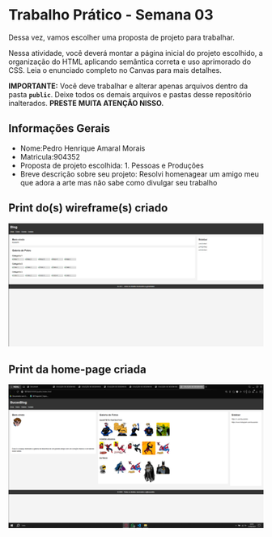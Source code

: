 # Trabalho Prático - Semana 03

Dessa vez, vamos escolher uma proposta de projeto para trabalhar.

Nessa atividade, você deverá montar a página inicial do projeto escolhido, a organização do HTML aplicando semântica correta e uso aprimorado do CSS. Leia o enunciado completo no Canvas para mais detalhes.

**IMPORTANTE:** Você deve trabalhar e alterar apenas arquivos dentro da pasta **`public`**. Deixe todos os demais arquivos e pastas desse repositório inalterados. **PRESTE MUITA ATENÇÃO NISSO.**

## Informações Gerais

- Nome:Pedro Henrique Amaral Morais 
- Matricula:904352
- Proposta de projeto escolhida: 1. Pessoas e Produções
- Breve descrição sobre seu projeto: Resolvi homenagear um amigo meu que adora a arte mas não sabe como divulgar seu trabalho


## Print do(s) wireframe(s) criado

<img src="print1.jpg"> 


## Print da home-page criada

<img src="print2.png">
